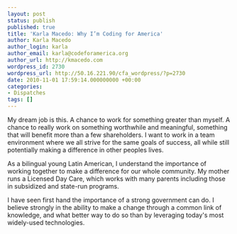 ```yaml
---
layout: post
status: publish
published: true
title: 'Karla Macedo: Why I’m Coding for America'
author: Karla Macedo
author_login: karla
author_email: karla@codeforamerica.org
author_url: http://kmacedo.com
wordpress_id: 2730
wordpress_url: http://50.16.221.90/cfa_wordpress/?p=2730
date: 2010-11-01 17:59:14.000000000 +00:00
categories:
- Dispatches
tags: []
---
```

My dream job is this. A chance to work for something greater than myself. A chance to really work on something worthwhile and meaningful, something that will benefit more than a few shareholders. I want to work in a team environment where we all strive for the same goals of success, all while still potentially making a difference in other peoples lives.

As a bilingual young Latin American, I understand the importance of working together to make a difference for our whole community. My mother runs a Licensed Day Care, which works with many parents including those in subsidized and state-run programs.

I have seen first hand the importance of a strong government can do. I believe strongly in the ability to make a change through a common link of knowledge, and what better way to do so than by leveraging today's most widely-used technologies.
